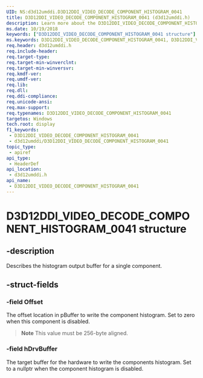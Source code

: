 ```yaml
---
UID: NS:d3d12umddi.D3D12DDI_VIDEO_DECODE_COMPONENT_HISTOGRAM_0041
title: D3D12DDI_VIDEO_DECODE_COMPONENT_HISTOGRAM_0041 (d3d12umddi.h)
description: Learn more about the D3D12DDI_VIDEO_DECODE_COMPONENT_HISTOGRAM_0041 structure.
ms.date: 10/19/2018
keywords: ["D3D12DDI_VIDEO_DECODE_COMPONENT_HISTOGRAM_0041 structure"]
ms.keywords: D3D12DDI_VIDEO_DECODE_COMPONENT_HISTOGRAM_0041, D3D12DDI_VIDEO_DECODE_COMPONENT_HISTOGRAM_0041,
req.header: d3d12umddi.h
req.include-header: 
req.target-type: 
req.target-min-winverclnt: 
req.target-min-winversvr: 
req.kmdf-ver: 
req.umdf-ver: 
req.lib: 
req.dll: 
req.ddi-compliance: 
req.unicode-ansi: 
req.max-support: 
req.typenames: D3D12DDI_VIDEO_DECODE_COMPONENT_HISTOGRAM_0041
targetos: Windows
tech.root: display
f1_keywords:
 - D3D12DDI_VIDEO_DECODE_COMPONENT_HISTOGRAM_0041
 - d3d12umddi/D3D12DDI_VIDEO_DECODE_COMPONENT_HISTOGRAM_0041
topic_type:
 - apiref
api_type:
 - HeaderDef
api_location:
 - d3d12umddi.h
api_name:
 - D3D12DDI_VIDEO_DECODE_COMPONENT_HISTOGRAM_0041
---
```


# D3D12DDI_VIDEO_DECODE_COMPONENT_HISTOGRAM_0041 structure


## -description

Describes the histogram output buffer for a single component.

## -struct-fields

### -field Offset

The offset location in pBuffer to write the component histogram. Set to zero when this component is disabled.

> **Note** This value must be 256-byte aligned.

### -field hDrvBuffer

The target buffer for the hardware to write the components histogram. Set to a nullptr when the component histogram is disabled.

